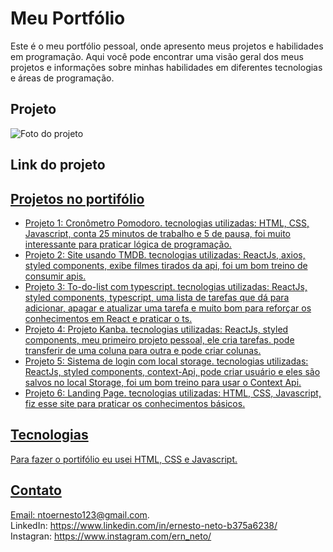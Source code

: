 # Meu Portfólio
Este é o meu portfólio pessoal, onde apresento meus projetos e habilidades em programação. Aqui você pode encontrar uma visão geral dos meus projetos e informações sobre minhas habilidades em diferentes tecnologias e áreas de programação.

## Projeto
<img src="https://user-images.githubusercontent.com/107278245/231580757-f3942434-31db-42a1-97ae-8fc03da844d6.png" alt="Foto do projeto" />

## Link do projeto
<a href="https://portifolio-ernesto.vercel.app" />

## Projetos no portifólio
<ul>
  <li>Projeto 1: Cronômetro Pomodoro. tecnologias utilizadas: HTML, CSS, Javascript, conta 25 minutos de trabalho e 5 de pausa, foi muito interessante para praticar lógica de programação.</li>
  <li>Projeto 2: Site usando TMDB. tecnologias utilizadas: ReactJs, axios, styled components, exibe filmes tirados da api, foi um bom treino de consumir apis.</li>
  <li>Projeto 3: To-do-list com typescript. tecnologias utilizadas: ReactJs, styled components, typescript, uma lista de tarefas que dá para adicionar, apagar e atualizar uma tarefa e muito bom para reforçar os conhecimentos em React e praticar o ts.</li>
  <li>Projeto 4: Projeto Kanba. tecnologias utilizadas: ReactJs, styled components, meu primeiro projeto pessoal, ele cria tarefas. pode transferir de uma coluna para outra e pode criar colunas.</li>
  <li>Projeto 5: Sistema de login com local storage. tecnologias utilizadas: ReactJs, styled components, context-Api, pode criar usuário e eles são salvos no local Storage, foi um bom treino para usar o Context Api.</li>
  <li>Projeto 6: Landing Page. tecnologias utilizadas: HTML, CSS, Javascript, fiz esse site para praticar os conhecimentos básicos.</li>
</ul>


## Tecnologias
Para fazer o portifólio eu usei HTML, CSS e Javascript.
## Contato
Email: ntoernesto123@gmail.com. <br/>
LinkedIn: https://www.linkedin.com/in/ernesto-neto-b375a6238/ <br/>
Instagran: https://www.instagram.com/ern_neto/ <br/>
